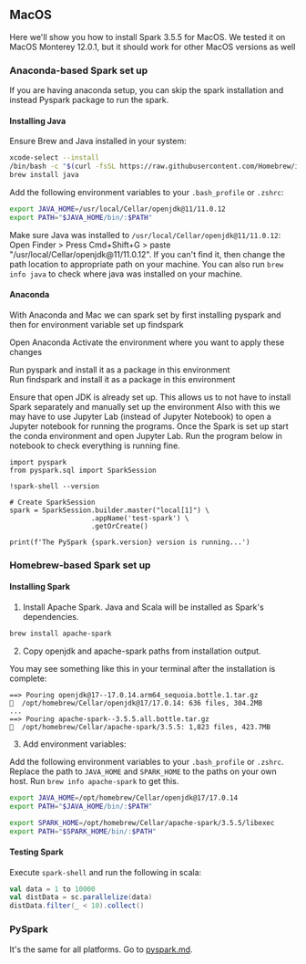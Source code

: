 
## MacOS

Here we'll show you how to install Spark 3.5.5 for MacOS.
We tested it on MacOS Monterey 12.0.1, but it should work
for other MacOS versions as well

### Anaconda-based Spark set up

If you are having anaconda setup, you can skip the spark installation and instead Pyspark package to run the spark.

#### Installing Java

Ensure Brew and Java installed in your system:

```bash
xcode-select --install
/bin/bash -c "$(curl -fsSL https://raw.githubusercontent.com/Homebrew/install/master/install.sh)"
brew install java
```

Add the following environment variables to your `.bash_profile` or `.zshrc`:

```bash
export JAVA_HOME=/usr/local/Cellar/openjdk@11/11.0.12
export PATH="$JAVA_HOME/bin/:$PATH"
```

Make sure Java was installed to `/usr/local/Cellar/openjdk@11/11.0.12`: Open Finder > Press Cmd+Shift+G > paste "/usr/local/Cellar/openjdk@11/11.0.12". If you can't find it, then change the path location to appropriate path on your machine. You can also run `brew info java` to check where java was installed on your machine.

#### Anaconda

With Anaconda and Mac we can spark set by first installing pyspark and then for environment variable set up findspark

Open Anaconda Activate the environment where you want to apply these changes

Run pyspark and install it as a package in this environment <br>
Run findspark and install it as a package in this environment

Ensure that open JDK is already set up. This allows us to not have to install Spark separately and manually set up the environment Also with this we may have to use Jupyter Lab (instead of Jupyter Notebook) to open a Jupyter notebook for running the programs. 
Once the Spark is set up start the conda environment and open Jupyter Lab. 
Run the program below in notebook to check everything is running fine.
```
import pyspark
from pyspark.sql import SparkSession

!spark-shell --version

# Create SparkSession
spark = SparkSession.builder.master("local[1]") \
                    .appName('test-spark') \
                    .getOrCreate()

print(f'The PySpark {spark.version} version is running...')
```

### Homebrew-based Spark set up
#### Installing Spark

1. Install Apache Spark. Java and Scala will be installed as Spark's dependencies.

```bash
brew install apache-spark
```

2. Copy openjdk and apache-spark paths from installation output.

You may see something like this in your terminal after the installation is complete:
```
==> Pouring openjdk@17--17.0.14.arm64_sequoia.bottle.1.tar.gz
🍺  /opt/homebrew/Cellar/openjdk@17/17.0.14: 636 files, 304.2MB
...
==> Pouring apache-spark--3.5.5.all.bottle.tar.gz
🍺  /opt/homebrew/Cellar/apache-spark/3.5.5: 1,823 files, 423.7MB
```

3. Add environment variables: 

Add the following environment variables to your `.bash_profile` or `.zshrc`. Replace the path to `JAVA_HOME` and `SPARK_HOME` to the paths on your own host. Run `brew info apache-spark` to get this.

```bash
export JAVA_HOME=/opt/homebrew/Cellar/openjdk@17/17.0.14
export PATH="$JAVA_HOME/bin/:$PATH"

export SPARK_HOME=/opt/homebrew/Cellar/apache-spark/3.5.5/libexec
export PATH="$SPARK_HOME/bin/:$PATH"
```


#### Testing Spark

Execute `spark-shell` and run the following in scala:

```scala
val data = 1 to 10000
val distData = sc.parallelize(data)
distData.filter(_ < 10).collect()
```


### PySpark

It's the same for all platforms. Go to [pyspark.md](pyspark.md). 



